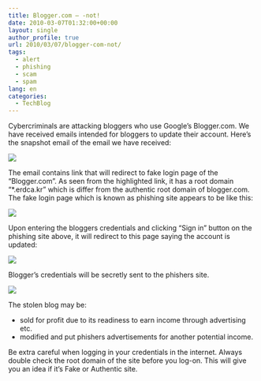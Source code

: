 ```yaml
---
title: Blogger.com – -not!
date: 2010-03-07T01:32:00+00:00
layout: single
author_profile: true
url: 2010/03/07/blogger-com-not/
tags:
  - alert
  - phishing
  - scam
  - spam
lang: en
categories: 
  - TechBlog
---
```

Cybercriminals are attacking bloggers who use Google’s Blogger.com. We have received emails intended for bloggers to update their account. Here’s the snapshot email of the email we have received:

[![](http://4.bp.blogspot.com/_vaUVXcmC3OI/S5L5_b9mR0I/AAAAAAAABNk/gkm7Afhg_oA/s400/email.jpg)](http://4.bp.blogspot.com/_vaUVXcmC3OI/S5L5_b9mR0I/AAAAAAAABNk/gkm7Afhg_oA/s1600-h/email.jpg)

The email contains link that will redirect to fake login page of the “Blogger.com”. As seen from the highlighted link, it has a root domain “*.erdca.kr” which is differ from the authentic root domain of blogger.com. The fake login page which is known as phishing site appears to be like this:

[![](http://2.bp.blogspot.com/_vaUVXcmC3OI/S5L6BI4RmNI/AAAAAAAABNs/_myazt6CDJE/s400/fakebloggersite2.jpg)](http://2.bp.blogspot.com/_vaUVXcmC3OI/S5L6BI4RmNI/AAAAAAAABNs/_myazt6CDJE/s1600-h/fakebloggersite2.jpg)

Upon entering the bloggers credentials and clicking “Sign in” button on the phishing site above, it will redirect to this page saying the account is updated:

[![](http://2.bp.blogspot.com/_vaUVXcmC3OI/S5L6CQOor8I/AAAAAAAABN0/oEW8Kdeyxzw/s400/fakebloggersiteupdate.jpg)](http://2.bp.blogspot.com/_vaUVXcmC3OI/S5L6CQOor8I/AAAAAAAABN0/oEW8Kdeyxzw/s1600-h/fakebloggersiteupdate.jpg)

Blogger’s credentials will be secretly sent to the phishers site.

[![](http://4.bp.blogspot.com/_vaUVXcmC3OI/S5L6EU1mngI/AAAAAAAABN8/aME1eQuVZu0/s400/packetscapture.jpg)](http://4.bp.blogspot.com/_vaUVXcmC3OI/S5L6EU1mngI/AAAAAAAABN8/aME1eQuVZu0/s1600-h/packetscapture.jpg)

The stolen blog may be:

  * sold for profit due to its readiness to earn income through advertising etc.
  * modified and put phishers advertisements for another potential income.

Be extra careful when logging in your credentials in the internet. Always double check the root domain of the site before you log-on. This will give you an idea if it’s Fake or Authentic site.